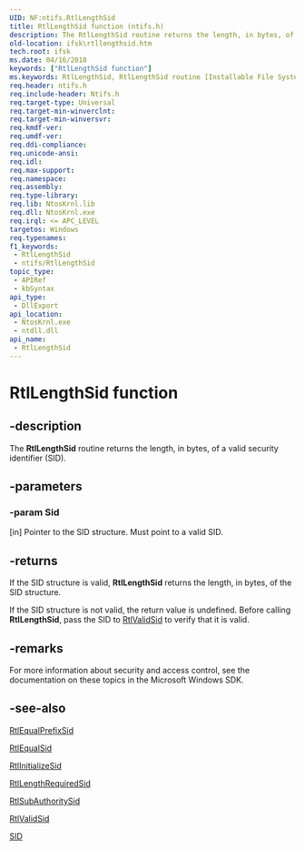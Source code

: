 ```yaml
---
UID: NF:ntifs.RtlLengthSid
title: RtlLengthSid function (ntifs.h)
description: The RtlLengthSid routine returns the length, in bytes, of a valid security identifier (SID).
old-location: ifsk\rtllengthsid.htm
tech.root: ifsk
ms.date: 04/16/2018
keywords: ["RtlLengthSid function"]
ms.keywords: RtlLengthSid, RtlLengthSid routine [Installable File System Drivers], ifsk.rtllengthsid, ntifs/RtlLengthSid, rtlref_8bbf6a04-413c-4f50-9f51-1ddd8bce58ff.xml
req.header: ntifs.h
req.include-header: Ntifs.h
req.target-type: Universal
req.target-min-winverclnt: 
req.target-min-winversvr: 
req.kmdf-ver: 
req.umdf-ver: 
req.ddi-compliance: 
req.unicode-ansi: 
req.idl: 
req.max-support: 
req.namespace: 
req.assembly: 
req.type-library: 
req.lib: NtosKrnl.lib
req.dll: NtosKrnl.exe
req.irql: <= APC_LEVEL
targetos: Windows
req.typenames: 
f1_keywords:
 - RtlLengthSid
 - ntifs/RtlLengthSid
topic_type:
 - APIRef
 - kbSyntax
api_type:
 - DllExport
api_location:
 - NtosKrnl.exe
 - ntdll.dll
api_name:
 - RtlLengthSid
---
```


# RtlLengthSid function


## -description

The <b>RtlLengthSid</b> routine returns the length, in bytes, of a valid security identifier (SID).

## -parameters

### -param Sid 

[in]
Pointer to the SID structure. Must point to a valid SID.

## -returns

If the SID structure is valid, <b>RtlLengthSid</b> returns the length, in bytes, of the SID structure.

If the SID structure is not valid, the return value is undefined. Before calling <b>RtlLengthSid</b>, pass the SID to <a href="/windows-hardware/drivers/ddi/ntifs/nf-ntifs-rtlvalidsid">RtlValidSid</a> to verify that it is valid.

## -remarks

For more information about security and access control, see the documentation on these topics in the Microsoft Windows SDK.

## -see-also

<a href="/windows-hardware/drivers/ddi/ntifs/nf-ntifs-rtlequalprefixsid">RtlEqualPrefixSid</a>



<a href="/windows-hardware/drivers/ddi/ntifs/nf-ntifs-rtlequalsid">RtlEqualSid</a>



<a href="/windows-hardware/drivers/ddi/ntifs/nf-ntifs-rtlinitializesid">RtlInitializeSid</a>



<a href="/windows-hardware/drivers/ddi/ntifs/nf-ntifs-rtllengthrequiredsid">RtlLengthRequiredSid</a>



<a href="/windows-hardware/drivers/ddi/ntifs/nf-ntifs-rtlsubauthoritysid">RtlSubAuthoritySid</a>



<a href="/windows-hardware/drivers/ddi/ntifs/nf-ntifs-rtlvalidsid">RtlValidSid</a>



<a href="/windows-hardware/drivers/ddi/ntifs/ns-ntifs-_sid">SID</a>
